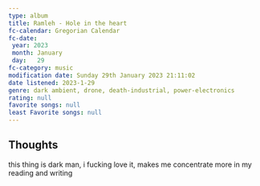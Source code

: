 ```yaml
---
type: album 
title: Ramleh - Hole in the heart
fc-calendar: Gregorian Calendar
fc-date: 
 year: 2023
 month: January
 day:   29
fc-category: music
modification date: Sunday 29th January 2023 21:11:02
date listened: 2023-1-29 
genre: dark ambient, drone, death-industrial, power-electronics
rating: null
favorite songs: null
least Favorite songs: null
---
```

## Thoughts

this thing is dark man, i fucking love it, makes me concentrate more in my reading and writing